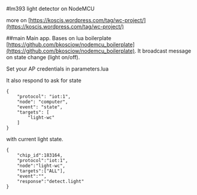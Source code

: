 #lm393 light detector on NodeMCU

more on [https://koscis.wordpress.com/tag/wc-project/](https://koscis.wordpress.com/tag/wc-project/)

##main
Main app. Bases on lua boilerplate [https://github.com/bkosciow/nodemcu_boilerplate](https://github.com/bkosciow/nodemcu_boilerplate).
It broadcast message on state change (light on/off).

Set your AP credentials in parameters.lua

It also respond to ask for state 
    
    {
        "protocol": "iot:1",
        "node": "computer",
        "event": "state",
        "targets": [
            "light-wc"
        ]
    }

with current light state.

    {
        "chip_id":183164,
        "protocol":"iot:1",
        "node":"light-wc",
        "targets":["ALL"],
        "event":"",
        "response":"detect.light"
    }
